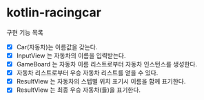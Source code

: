 # kotlin-racingcar

구현 기능 목록
- [x] Car(자동차)는 이름값을 갖는다.
- [x] InputView 는 자동차의 이름을 입력받는다.
- [x] GameBoard 는 자동차 이름 리스트로부터 자동차 인스턴스를 생성한다.
- [x] 자동차 리스트로부터 우승 자동차 리스트를 얻을 수 있다.
- [x] ResultView 는 자동차의 스텝별 위치 표기시 이름을 함께 표기한다. 
- [x] ResultView 는 최종 우승 자동차(들)을 표기한다.

